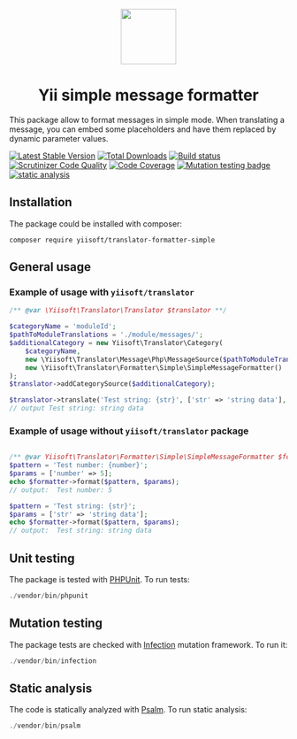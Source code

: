 <p align="center">
    <a href="https://github.com/yiisoft" target="_blank">
        <img src="https://github.com/yiisoft.png" height="100px">
    </a>
</p>
<h1 align="center">Yii simple message formatter</h1>

This package allow to format messages in simple mode.
When translating a message, you can embed some placeholders and have them replaced by dynamic parameter values.

[![Latest Stable Version](https://poser.pugx.org/yiisoft/translator-formatter-simple/v/stable.png)](https://packagist.org/packages/yiisoft/translator-formatter-simple)
[![Total Downloads](https://poser.pugx.org/yiisoft/translator-formatter-simple/downloads.png)](https://packagist.org/packages/yiisoft/translator-formatter-simple)
[![Build status](https://github.com/yiisoft/translator-formatter-simple/workflows/build/badge.svg)](https://github.com/yiisoft/translator-formatter-simple/actions?query=workflow%3Abuild)
[![Scrutinizer Code Quality](https://scrutinizer-ci.com/g/yiisoft/translator-formatter-simple/badges/quality-score.png?b=master)](https://scrutinizer-ci.com/g/yiisoft/translator-formatter-simple/?branch=master)
[![Code Coverage](https://scrutinizer-ci.com/g/yiisoft/translator-formatter-simple/badges/coverage.png?b=master)](https://scrutinizer-ci.com/g/yiisoft/translator-formatter-simple/?branch=master)
[![Mutation testing badge](https://img.shields.io/endpoint?style=flat&url=https%3A%2F%2Fbadge-api.stryker-mutator.io%2Fgithub.com%2Fyiisoft%2Ftranslator-formatter-simple%2Fmaster)](https://dashboard.stryker-mutator.io/reports/github.com/yiisoft/translator-formatter-simple/master)
[![static analysis](https://github.com/yiisoft/translator-formatter-simple/workflows/static%20analysis/badge.svg)](https://github.com/yiisoft/translator-formatter-simple/actions?query=workflow%3A%22static+analysis%22)

## Installation

The package could be installed with composer:

```
composer require yiisoft/translator-formatter-simple
```

## General usage

### Example of usage with `yiisoft/translator`
```php
/** @var \Yiisoft\Translator\Translator $translator **/

$categoryName = 'moduleId';
$pathToModuleTranslations = './module/messages/';
$additionalCategory = new Yiisoft\Translator\Category(
    $categoryName, 
    new \Yiisoft\Translator\Message\Php\MessageSource($pathToModuleTranslations),
    new \Yiisoft\Translator\Formatter\Simple\SimpleMessageFormatter()
);
$translator->addCategorySource($additionalCategory);

$translator->translate('Test string: {str}', ['str' => 'string data'], 'moduleId', 'en');
// output Test string: string data
```

### Example of usage without `yiisoft/translator` package
```php

/** @var Yiisoft\Translator\Formatter\Simple\SimpleMessageFormatter $formatter */
$pattern = 'Test number: {number}';
$params = ['number' => 5];
echo $formatter->format($pattern, $params);
// output:  Test number: 5

$pattern = 'Test string: {str}';
$params = ['str' => 'string data'];
echo $formatter->format($pattern, $params);
// output:  Test string: string data 
```

## Unit testing

The package is tested with [PHPUnit](https://phpunit.de/). To run tests:

```php
./vendor/bin/phpunit
```

## Mutation testing

The package tests are checked with [Infection](https://infection.github.io/) mutation framework. To run it:

```php
./vendor/bin/infection
```

## Static analysis

The code is statically analyzed with [Psalm](https://psalm.dev/). To run static analysis:

```php
./vendor/bin/psalm
```
